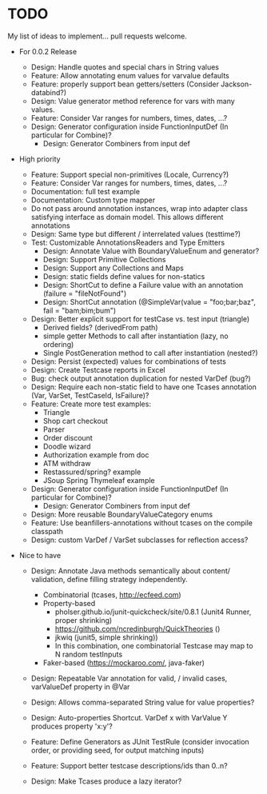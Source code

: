 # TODO

My list of ideas to implement... pull requests welcome.

* For 0.0.2 Release
  * Design: Handle quotes and special chars in String values
  * Feature: Allow annotating enum values for varvalue defaults
  * Feature: properly support bean getters/setters (Consider Jackson-databind?)
  * Design: Value generator method reference for vars with many values.
  * Feature: Consider Var ranges for numbers, times, dates, ...?
  * Design: Generator configuration inside FunctionInputDef (In particular for Combine)?
    * Design: Generator Combiners from input def

* High priority
  * Feature: Support special non-primitives (Locale, Currency?)
  * Feature: Consider Var ranges for numbers, times, dates, ...?
  * Documentation: full test example
  * Documentation: Custom type mapper
  * Do not pass around annotation instances, wrap into adapter class satisfying interface as domain model. This allows different annotations
  * Design: Same type but different / interrelated values (testtime?)
  * Test: Customizable AnnotationsReaders and Type Emitters
    * Design: Annotate Value with BoundaryValueEnum and generator?
    * Design: Support Primitive Collections
    * Design: Support any Collections and Maps
    * Design: static fields define values for non-statics
    * Design: ShortCut to define a Failure value with an annotation (failure = "fileNotFound")
    * Design: ShortCut annotation (@SimpleVar(value = "foo;bar;baz", fail = "bam;bim;bum")
  * Design: Better explicit support for testCase vs. test input (triangle)
    * Derived fields? (derivedFrom path)
    * simple getter Methods to call after instantiation (lazy, no ordering)
    * Single PostGeneration method to call after instantiation (nested?)
  * Design: Persist (expected) values for combinations of tests
  * Design: Create Testcase reports in Excel
  * Bug: check output annotation duplication for nested VarDef (bug?)
  * Design: Require each non-static field to have one Tcases annotation (Var, VarSet, TestCaseId, IsFailure)?
  * Feature: Create more test examples:
    * Triangle
    * Shop cart checkout
    * Parser
    * Order discount
    * Doodle wizard
    * Authorization example from doc
    * ATM withdraw
    * Restassured/spring? example
    * JSoup Spring Thymeleaf example
  * Design: Generator configuration inside FunctionInputDef (In particular for Combine)?
    * Design: Generator Combiners from input def
  * Design: More reusable BoundaryValueCategory enums
  * Feature: Use beanfillers-annotations without tcases on the compile classpath
  * Design: custom VarDef / VarSet subclasses for reflection access?

* Nice to have
  * Design: Annotate Java methods semantically about content/ validation, define filling strategy independently.
    * Combinatorial (tcases, http://ecfeed.com)
    * Property-based
      * pholser.github.io/junit-quickcheck/site/0.8.1 (Junit4 Runner, proper shrinking)
      * https://github.com/ncredinburgh/QuickTheories ()
      * jkwiq (junit5, simple shrinking))
      * In this combination, one combinatorial Testcase may map to N random testInputs
    * Faker-based (https://mockaroo.com/, java-faker)

  * Design: Repeatable Var annotation for valid, / invalid cases, varValueDef property in @Var
  * Design: Allows comma-separated String value for value properties?
  * Design: Auto-properties Shortcut. VarDef x with VarValue Y produces property 'x:y'?
  * Feature: Define Generators as JUnit TestRule (consider invocation order, or providing seed, for output matching inputs)
  * Feature: Support better testcase descriptions/ids than 0..n?
  * Design: Make Tcases produce a lazy iterator?
